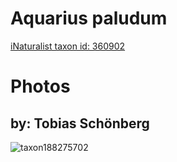 
Aquarius paludum
================
  
[iNaturalist taxon id: 360902](https://www.inaturalist.org/taxa/360902)
# Photos

## by: Tobias Schönberg
  
![taxon188275702](https://inaturalist-open-data.s3.amazonaws.com/photos/201677410/medium.jpg)